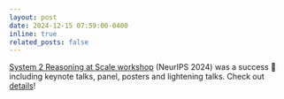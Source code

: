 ```yaml
---
layout: post
date: 2024-12-15 07:59:00-0400
inline: true
related_posts: false
---
```


[System 2 Reasoning at Scale workshop](https://s2r-at-scale-workshop.github.io/) (NeurIPS 2024) was a success :tada: including keynote talks, panel, posters and lightening talks. Check out [details](https://x.com/nouhadziri/status/1868720400840245730)!	

